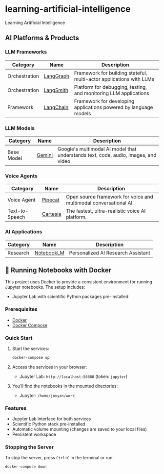# learning-artificial-intelligence

Learning Artificial Intelligence

## AI Platforms & Products

### LLM Frameworks

| Category | Name | Description |
|----------|------|-------------|
| Orchestration | [LangGraph](https://github.com/langchain-ai/langgraph) | Framework for building stateful, multi-actor applications with LLMs |
| Orchestration | [LangSmith](https://smith.langchain.com/) | Platform for debugging, testing, and monitoring LLM applications |
| Framework | [LangChain](https://langchain.com/) | Framework for developing applications powered by language models |

### LLM Models

| Category | Name | Description |
|----------|------|-------------|
| Base Model | [Gemini](https://ai.google.dev/gemini) | Google's multimodal AI model that understands text, code, audio, images, and video |

### Voice Agents

| Category | Name | Description |
|----------|------|-------------|
| Voice Agent | [Pipecat](https://pipecat.ai) | Open source framework for voice and multimodal conversational AI. |
| Text-to-Speech | [Cartesia](https://cartesia.ai/) | The fastest, ultra-realistic voice AI platform. |

### AI Applications

| Category | Name | Description |
|----------|------|-------------|
| Research | [NotebookLM](https://notebooklm.google.com/) | Personalized AI Research Assistant |


## 🐳 Running Notebooks with Docker

This project uses Docker to provide a consistent environment for running Jupyter notebooks. The setup includes:

- Jupyter Lab with scientific Python packages pre-installed

### Prerequisites

- [Docker](https://docs.docker.com/get-docker/)
- [Docker Compose](https://docs.docker.com/compose/install/)

### Quick Start

1. Start the services:

   ```bash
   docker-compose up
   ```

2. Access the services in your browser:

   - Jupyter Lab: `http://localhost:58888` (token: `jupyter`)

3. You'll find the notebooks in the mounted directories:
   - Jupyter: `/home/jovyan/work`

### Features

- Jupyter Lab interface for both services
- Scientific Python stack pre-installed
- Automatic volume mounting (changes are saved to your local files)
- Persistent workspace

### Stopping the Server

To stop the server, press `Ctrl+C` in the terminal or run:

```bash
docker-compose down
```
